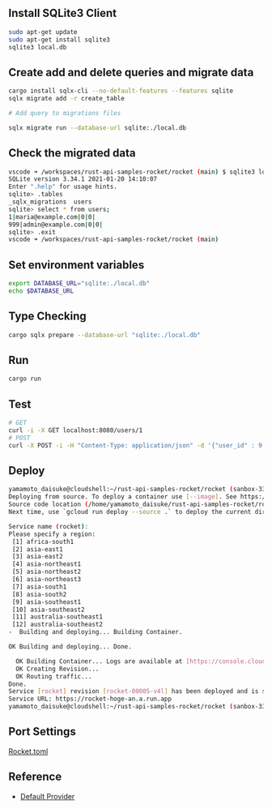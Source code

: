 ## Install SQLite3 Client
```bash
sudo apt-get update
sudo apt-get install sqlite3
sqlite3 local.db 
```

## Create add and delete queries and migrate data
```bash
cargo install sqlx-cli --no-default-features --features sqlite
sqlx migrate add -r create_table

# Add query to migrations files

sqlx migrate run --database-url sqlite:./local.db
```

## Check the migrated data
```bash
vscode ➜ /workspaces/rust-api-samples-rocket/rocket (main) $ sqlite3 local.db 
SQLite version 3.34.1 2021-01-20 14:10:07
Enter ".help" for usage hints.
sqlite> .tables
_sqlx_migrations  users           
sqlite> select * from users;
1|maria@example.com|0|0|
999|admin@example.com|0|0|
sqlite> .exit
vscode ➜ /workspaces/rust-api-samples-rocket/rocket (main) 
```

## Set environment variables
```bash
export DATABASE_URL="sqlite:./local.db"
echo $DATABASE_URL
```

## Type Checking
```bash
cargo sqlx prepare --database-url "sqlite:./local.db"
```

## Run
```bash
cargo run
```

## Test
```bash
# GET
curl -i -X GET localhost:8080/users/1
# POST
curl -X POST -i -H "Content-Type: application/json" -d '{"user_id" : 9, "email_address": "9@example.com", "settings": "test 9"}' localhost:8080/users
```

## Deploy
```bash
yamamoto_daisuke@cloudshell:~/rust-api-samples-rocket/rocket (sanbox-334000)$ gcloud run deploy
Deploying from source. To deploy a container use [--image]. See https://cloud.google.com/run/docs/deploying-source-code for more details.
Source code location (/home/yamamoto_daisuke/rust-api-samples-rocket/rocket):
Next time, use `gcloud run deploy --source .` to deploy the current directory.

Service name (rocket):
Please specify a region:
 [1] africa-south1
 [2] asia-east1
 [3] asia-east2
 [4] asia-northeast1
 [5] asia-northeast2
 [6] asia-northeast3
 [7] asia-south1
 [8] asia-south2
 [9] asia-southeast1
 [10] asia-southeast2
 [11] australia-southeast1
 [12] australia-southeast2
-  Building and deploying... Building Container.

OK Building and deploying... Done.

  OK Building Container... Logs are available at [https://console.cloud.google.com/cloud-build/builds/a-b-c-d-ed?project=xxxxxxxxxxxx].
  OK Creating Revision...
  OK Routing traffic...
Done.
Service [rocket] revision [rocket-00005-v4l] has been deployed and is serving 100 percent of traffic.
Service URL: https://rocket-hoge-an.a.run.app
yamamoto_daisuke@cloudshell:~/rust-api-samples-rocket/rocket (sanbox-334000)$ 
```

## Port Settings
[Rocket.toml](./Rocket.toml)

## Reference
- [Default Provider](https://rocket.rs/v0.5/guide/configuration/#default-provider)
